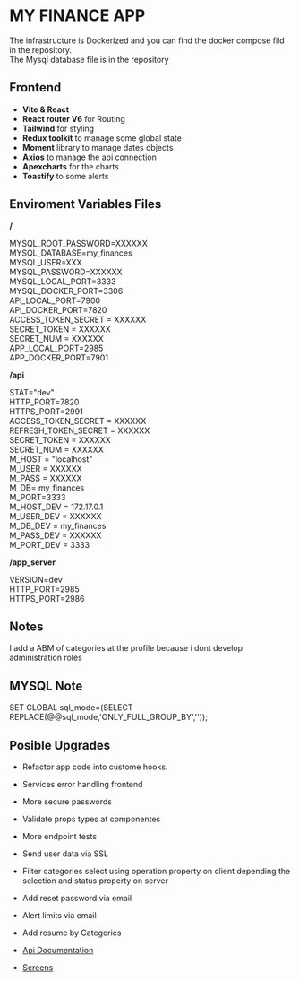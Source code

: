 # MY FINANCE APP

The infrastructure is Dockerized and you can find the docker compose fild in the repository. \
The Mysql database file is in the repository

## Frontend

- **Vite & React**
- **React router V6** for Routing
- **Tailwind** for styling
- **Redux toolkit** to manage some global state
- **Moment** library to manage dates objects
- **Axios** to manage the api connection 
- **Apexcharts** for the charts 
- **Toastify** to some alerts


## Enviroment Variables Files

**/**
>
MYSQL_ROOT_PASSWORD=XXXXXX \
MYSQL_DATABASE=my_finances \
MYSQL_USER=XXX \
MYSQL_PASSWORD=XXXXXX \
MYSQL_LOCAL_PORT=3333 \
MYSQL_DOCKER_PORT=3306 \
API_LOCAL_PORT=7900 \
API_DOCKER_PORT=7820 \
ACCESS_TOKEN_SECRET = XXXXXX \
SECRET_TOKEN = XXXXXX \
SECRET_NUM = XXXXXX \
APP_LOCAL_PORT=2985 \
APP_DOCKER_PORT=7901
>

**/api**
>
STAT="dev" \
HTTP_PORT=7820 \
HTTPS_PORT=2991 \
ACCESS_TOKEN_SECRET = XXXXXX \
REFRESH_TOKEN_SECRET = XXXXXX \
SECRET_TOKEN = XXXXXX \
SECRET_NUM = XXXXXX \
M_HOST = "localhost" \
M_USER = XXXXXX \
M_PASS = XXXXXX \
M_DB= my_finances \
M_PORT=3333 \
M_HOST_DEV = 172.17.0.1 \
M_USER_DEV = XXXXXX \
M_DB_DEV = my_finances \
M_PASS_DEV = XXXXXX \
M_PORT_DEV = 3333
>

**/app_server**
>
VERSION=dev \
HTTP_PORT=2985 \
HTTPS_PORT=2986
>

## Notes

I add a ABM of categories at the profile because i dont develop administration roles

## MYSQL Note

SET GLOBAL sql_mode=(SELECT REPLACE(@@sql_mode,'ONLY_FULL_GROUP_BY','')); 

## Posible Upgrades

- Refactor app code into custome hooks.
- Services error handling frontend
- More secure passwords
- Validate props types at componentes
- More endpoint tests
- Send user data via SSL
- Filter categories select using operation property on client depending the selection and status property on server
- Add reset password via email
- Alert limits via email 
- Add resume by Categories

- [Api Documentation](https://github.com/KchTT/my_finances/tree/main/api/documentation)
- [Screens](https://github.com/KchTT/my_finances/tree/main/screens)